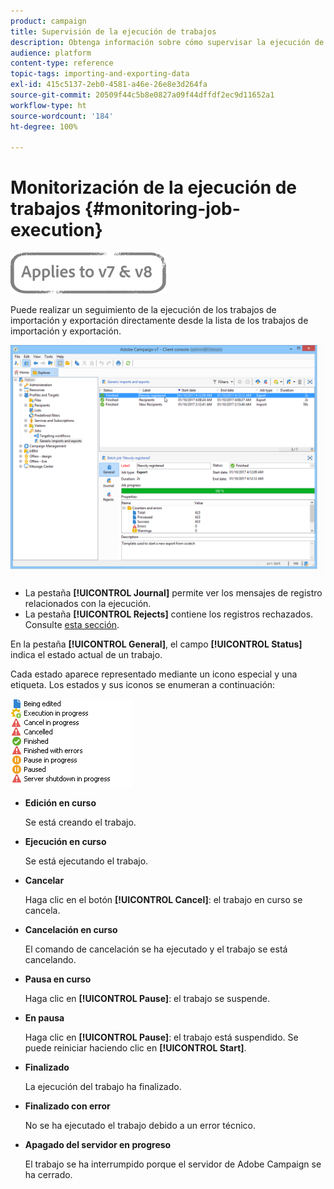 ```yaml
---
product: campaign
title: Supervisión de la ejecución de trabajos
description: Obtenga información sobre cómo supervisar la ejecución de trabajos de importación y exportación.
audience: platform
content-type: reference
topic-tags: importing-and-exporting-data
exl-id: 415c5137-2eb0-4581-a46e-26e8e3d264fa
source-git-commit: 20509f44c5b8e0827a09f44dffdf2ec9d11652a1
workflow-type: ht
source-wordcount: '184'
ht-degree: 100%

---
```


# Monitorización de la ejecución de trabajos {#monitoring-job-execution}

![](../../assets/common.svg)

Puede realizar un seguimiento de la ejecución de los trabajos de importación y exportación directamente desde la lista de los trabajos de importación y exportación.

![](assets/s_ncs_user_export_list_and_details.png)

* La pestaña **[!UICONTROL Journal]** permite ver los mensajes de registro relacionados con la ejecución.
* La pestaña **[!UICONTROL Rejects]** contiene los registros rechazados. Consulte [esta sección](../../platform/using/executing-import-jobs.md#behavior-in-the-event-of-an-error).

En la pestaña **[!UICONTROL General]**, el campo **[!UICONTROL Status]** indica el estado actual de un trabajo.

Cada estado aparece representado mediante un icono especial y una etiqueta. Los estados y sus iconos se enumeran a continuación:

![](assets/s_ncs_user_export_status.png)

* **Edición en curso**

   Se está creando el trabajo.

* **Ejecución en curso**

   Se está ejecutando el trabajo.

* **Cancelar**

   Haga clic en el botón **[!UICONTROL Cancel]**: el trabajo en curso se cancela.

* **Cancelación en curso**

   El comando de cancelación se ha ejecutado y el trabajo se está cancelando.

* **Pausa en curso**

   Haga clic en **[!UICONTROL Pause]**: el trabajo se suspende.

* **En pausa**

   Haga clic en **[!UICONTROL Pause]**: el trabajo está suspendido. Se puede reiniciar haciendo clic en **[!UICONTROL Start]**.

* **Finalizado**

   La ejecución del trabajo ha finalizado.

* **Finalizado con error**

   No se ha ejecutado el trabajo debido a un error técnico.

* **Apagado del servidor en progreso**

   El trabajo se ha interrumpido porque el servidor de Adobe Campaign se ha cerrado.
